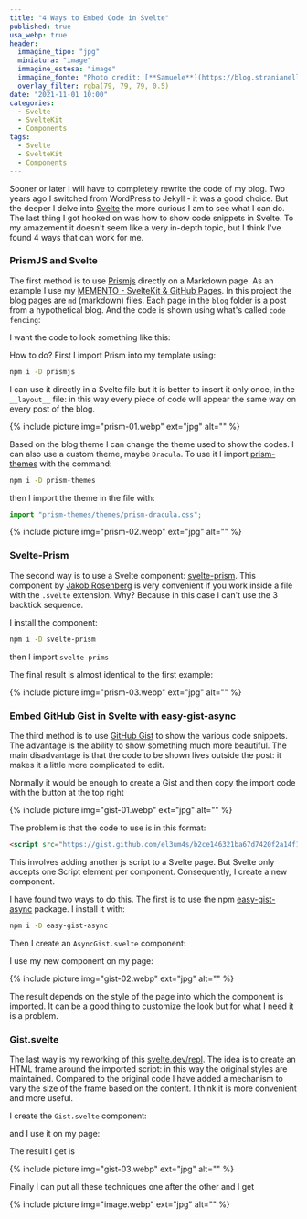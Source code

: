 ```yaml
---
title: "4 Ways to Embed Code in Svelte"
published: true
usa_webp: true
header:
  immagine_tipo: "jpg"
  miniatura: "image"
  immagine_estesa: "image"
  immagine_fonte: "Photo credit: [**Samuele**](https://blog.stranianelli.com/)"
  overlay_filter: rgba(79, 79, 79, 0.5)
date: "2021-11-01 10:00"
categories:
  - Svelte
  - SvelteKit
  - Components
tags:
  - Svelte
  - SvelteKit
  - Components
---
```


Sooner or later I will have to completely rewrite the code of my blog. Two years ago I switched from WordPress to Jekyll - it was a good choice. But the deeper I delve into [Svelte](https://svelte.dev/) the more curious I am to see what I can do. The last thing I got hooked on was how to show code snippets in Svelte. To my amazement it doesn't seem like a very in-depth topic, but I think I've found 4 ways that can work for me.

### PrismJS and Svelte

The first method is to use [Prismjs](https://prismjs.com/) directly on a Markdown page. As an example I use my [MEMENTO - SvelteKit & GitHub Pages](https://github.com/el3um4s/memento-sveltekit-and-github-pages). In this project the blog pages are `md` (markdown) files. Each page in the `blog` folder is a post from a hypothetical blog. And the code is shown using what's called `code fencing`:

<script src="https://gist.github.com/el3um4s/a58307d7ebc0924c45a7f4607328d816.js"></script>

I want the code to look something like this:

<script src="https://gist.github.com/el3um4s/6b600b4003767d1ac94991a7edb55384.js"></script>

How to do? First I import Prism into my template using:

```bash
npm i -D prismjs
```

I can use it directly in a Svelte file but it is better to insert it only once, in the `__layout__` file: in this way every piece of code will appear the same way on every post of the blog.

<script src="https://gist.github.com/el3um4s/781486671ddf869c50cfc1820f63ddfa.js"></script>

{% include picture img="prism-01.webp" ext="jpg" alt="" %}

Based on the blog theme I can change the theme used to show the codes. I can also use a custom theme, maybe `Dracula`. To use it I import [prism-themes](https://www.npmjs.com/package/prism-themes) with the command:

```bash
npm i -D prism-themes
```

then I import the theme in the file with:

```js
import "prism-themes/themes/prism-dracula.css";
```

{% include picture img="prism-02.webp" ext="jpg" alt="" %}

### Svelte-Prism

The second way is to use a Svelte component: [svelte-prism](https://github.com/jakobrosenberg/svelte-prism). This component by [Jakob Rosenberg](https://github.com/jakobrosenberg) is very convenient if you work inside a file with the `.svelte` extension. Why? Because in this case I can't use the 3 backtick sequence.

I install the component:

```bash
npm i -D svelte-prism
```

then I import `svelte-prims`

<script src="https://gist.github.com/el3um4s/b2ce146321ba67d7420f2a14f1a38544.js"></script>

The final result is almost identical to the first example:

{% include picture img="prism-03.webp" ext="jpg" alt="" %}

### Embed GitHub Gist in Svelte with easy-gist-async

The third method is to use [GitHub Gist](https://gist.github.com/) to show the various code snippets. The advantage is the ability to show something much more beautiful. The main disadvantage is that the code to be shown lives outside the post: it makes it a little more complicated to edit.

Normally it would be enough to create a Gist and then copy the import code with the button at the top right

{% include picture img="gist-01.webp" ext="jpg" alt="" %}

The problem is that the code to use is in this format:

```html
<script src="https://gist.github.com/el3um4s/b2ce146321ba67d7420f2a14f1a38544.js"></script>
```

This involves adding another js script to a Svelte page. But Svelte only accepts one Script element per component. Consequently, I create a new component.

I have found two ways to do this. The first is to use the npm [easy-gist-async](https://www.npmjs.com/package/easy-gist-async) package. I install it with:

```bash
npm i -D easy-gist-async
```

Then I create an `AsyncGist.svelte` component:

<script src="https://gist.github.com/el3um4s/2ad412b720c35942a51f9370a36c43d3.js"></script>

I use my new component on my page:

<script src="https://gist.github.com/el3um4s/541175c91687963b4df0df692644c49f.js"></script>

{% include picture img="gist-02.webp" ext="jpg" alt="" %}

The result depends on the style of the page into which the component is imported. It can be a good thing to customize the look but for what I need it is a problem.

### Gist.svelte

The last way is my reworking of this [svelte.dev/repl](https://svelte.dev/repl/2d4d41df9f404b2d896bb81c55cb75c0?version=3.44.0). The idea is to create an HTML frame around the imported script: in this way the original styles are maintained. Compared to the original code I have added a mechanism to vary the size of the frame based on the content. I think it is more convenient and more useful.

I create the `Gist.svelte` component:

<script src="https://gist.github.com/el3um4s/aa50a936acaff00cda51eea707bcd0bc.js"></script>

and I use it on my page:

<script src="https://gist.github.com/el3um4s/cdebaacbc49465c70e63e6b4ba94146d.js"></script>

The result I get is

{% include picture img="gist-03.webp" ext="jpg" alt="" %}

Finally I can put all these techniques one after the other and I get

<script src="https://gist.github.com/el3um4s/84829423977963e0674bfcb57b2c0770.js"></script>

{% include picture img="image.webp" ext="jpg" alt="" %}
